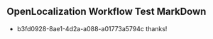 ## OpenLocalization Workflow Test MarkDown
* b3fd0928-8ae1-4d2a-a088-a01773a5794c thanks!

<!--HONumber=Oct16_HO4-->


